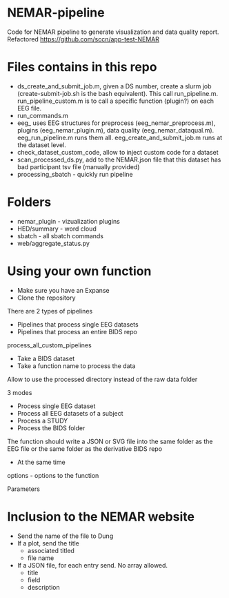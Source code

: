 # NEMAR-pipeline
Code for NEMAR pipeline to generate visualization and data quality report. Refactored https://github.com/sccn/app-test-NEMAR

# Files contains in this repo
- ds_create_and_submit_job.m, given a DS number, create a slurm job (create-submit-job.sh is the bash equivalent). This call run_pipeline.m. run_pipeline_custom.m is to call a specific function (plugin?) on each EEG file.
- run_commands.m 
- eeg_ uses EEG structures for preprocess (eeg_nemar_preprocess.m), plugins (eeg_nemar_plugin.m), data quality (eeg_nemar_dataqual.m). eeg_run_pipeline.m runs them all. eeg_create_and_submit_job.m runs at the dataset level.
- check_dataset_custom_code, allow to inject custom code for a dataset
- scan_processed_ds.py, add to the NEMAR.json file that this dataset has bad participant tsv file (manually provided)
- processing_sbatch - quickly run pipeline

# Folders
- nemar_plugin - vizualization plugins
- HED/summary - word cloud
- sbatch - all sbatch commands
- web/aggregate_status.py

# Using your own function

- Make sure you have an Expanse
- Clone the repository

There are 2 types of pipelines
- Pipelines that process single EEG datasets
- Pipelines that process an entire BIDS repo

process_all_custom_pipelines
  - Take a BIDS dataset
  - Take a function name to process the data
  
Allow to use the processed directory instead of the raw data folder
  
3 modes
  - Process single EEG dataset
  - Process all EEG datasets of a subject
  - Process a STUDY
  - Process the BIDS folder

The function should write a JSON or SVG file into the same folder as the EEG file or the same folder as the derivative BIDS repo 
- At the same time

options - options to the function

Parameters

# Inclusion to the NEMAR website

- Send the name of the file to Dung
- If a plot, send the title
    - associated titled
    - file name
- If a JSON file, for each entry send. No array allowed.
    - title 
    - field
    - description
